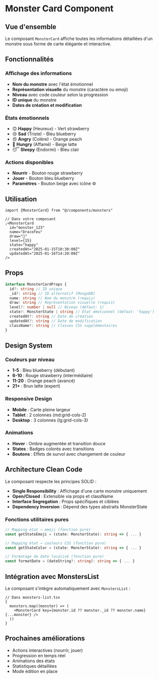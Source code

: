 # Monster Card Component

## Vue d'ensemble

Le composant `MonsterCard` affiche toutes les informations détaillées d'un monstre sous forme de carte élégante et interactive.

## Fonctionnalités

### Affichage des informations

- **Nom du monstre** avec l'état émotionnel
- **Représentation visuelle** du monstre (caractère ou emoji)
- **Niveau** avec code couleur selon la progression
- **ID unique** du monstre
- **Dates de création et modification**

### États émotionnels

- 😊 **Happy** (Heureux) - Vert strawberry
- 😢 **Sad** (Triste) - Bleu blueberry
- 😠 **Angry** (Colère) - Orange peach
- 🍎 **Hungry** (Affamé) - Beige latte
- 😴 **Sleepy** (Endormi) - Bleu clair

### Actions disponibles

- **Nourrir** - Bouton rouge strawberry
- **Jouer** - Bouton bleu blueberry
- **Paramètres** - Bouton beige avec icône ⚙️

## Utilisation

```tsx
import {MonsterCard} from "@/components/monsters"

// Dans votre composant
;<MonsterCard
  id="monster_123"
  name="Dracofeu"
  draw="🐲"
  level={15}
  state="happy"
  createdAt="2025-01-15T10:30:00Z"
  updatedAt="2025-01-16T14:20:00Z"
/>
```

## Props

```typescript
interface MonsterCardProps {
  id?: string // ID unique
  _id?: string // ID alternatif (MongoDB)
  name: string // Nom du monstre (requis)
  draw: string // Représentation visuelle (requis)
  level?: number | null // Niveau (défaut: 1)
  state?: MonsterState | string // État émotionnel (défaut: 'happy')
  createdAt?: string // Date de création
  updatedAt?: string // Date de modification
  className?: string // Classes CSS supplémentaires
}
```

## Design System

### Couleurs par niveau

- **1-5** : Bleu blueberry (débutant)
- **6-10** : Rouge strawberry (intermédiaire)
- **11-20** : Orange peach (avancé)
- **21+** : Brun latte (expert)

### Responsive Design

- **Mobile** : Carte pleine largeur
- **Tablet** : 2 colonnes (md:grid-cols-2)
- **Desktop** : 3 colonnes (lg:grid-cols-3)

### Animations

- **Hover** : Ombre augmentée et transition douce
- **States** : Badges colorés avec transitions
- **Boutons** : Effets de survol avec changement de couleur

## Architecture Clean Code

Le composant respecte les principes SOLID :

- **Single Responsibility** : Affichage d'une carte monstre uniquement
- **Open/Closed** : Extensible via props et className
- **Interface Segregation** : Props spécifiques et ciblées
- **Dependency Inversion** : Dépend des types abstraits MonsterState

### Fonctions utilitaires pures

```typescript
// Mapping état → emoji (fonction pure)
const getStateEmoji = (state: MonsterState): string => { ... }

// Mapping état → couleurs CSS (fonction pure)
const getStateColor = (state: MonsterState): string => { ... }

// Formatage de date localisé (fonction pure)
const formatDate = (dateString?: string): string => { ... }
```

## Intégration avec MonstersList

Le composant s'intègre automatiquement avec `MonstersList` :

```tsx
// Dans monsters-list.tsx
{
  monsters.map((monster) => (
    <MonsterCard key={monster.id ?? monster._id ?? monster.name} {...monster} />
  ))
}
```

## Prochaines améliorations

- Actions interactives (nourrir, jouer)
- Progression en temps réel
- Animations des états
- Statistiques détaillées
- Mode édition en place
